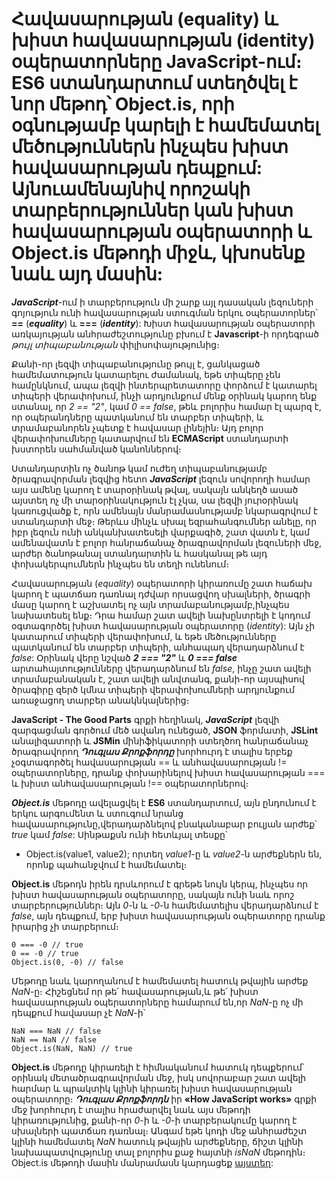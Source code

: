 # Հավասարության (equality) և խիստ հավասարության (identity) օպերատորները JavaScript-ում։ ES6 ստանդարտում ստեղծվել է նոր մեթոդ՝ Object.is, որի օգնությամբ կարելի է համեմատել մեծություններն ինչպես խիստ հավասարության դեպքում: Այնուամենայնիվ որոշակի տարբերություններ կան խիստ հավասարության օպերատորի և Object.is մեթոդի միջև, կխոսենք նաև այդ մասին:

**_JavaScript_**-ում ի տարբերություն մի շարք այլ դասական լեզուների գոյություն ունի հավասարության ստուգման երկու օպերատորներ՝ **==** (**_equality_**) և **===** (**_identity_**): Խիստ հավասարության օպերատորի առկայության անհրաժեշտությունը բխում է **Javascript**-ի որդեգրած _թույլ տիպաբանության_ փիլիսոփայությունից։

Քանի-որ լեզվի տիպաբանությունը թույլ է, ցանկացած համեմատություն կատարելու ժամանակ, եթե տիպերը չեն համընկնում, ապա լեզվի ինտերպրետատորը փորձում է կատարել տիպերի վերափոխում, ինչի արդյունքում մենք օրինակ կարող ենք ստանալ, որ _2 == "2"_, կամ _0 == false_, թեև բոլորիս համար էլ պարզ է, որ օպերանդները պատկանում են տարբեր տիպերի, և տրամաբանորեն չպետք է հավասար լինեյին։ Այդ բոլոր վերափոխումները կատարվում են **ECMAScript** ստանդարտի խստորեն սահմանված կանոններով։

Ստանդարտին ոչ ծանոթ կամ ուժեղ տիպաբանությամբ ծրագրավորման լեզվից հետո **_JavaScript_** լեզուն սովորողի համար այս ամենը կարող է տարօրինակ թվալ, սակայն անկեղծ ասած այստեղ ոչ մի տարօրինակություն էլ չկա, սա լեզվի յուրօրինակ կառուցվածք է, որն ամենայն մանրամասնությամբ նկարագրվում է ստանդարտի մեջ։ Թերևս մինչև սխալ եզրահանգումներ անելը, որ իբր լեզուն ունի անկանխատեսելի վարքագիծ, շատ վատն է, կամ ամենավատն է բոլոր հանրաճանաչ ծրագրավորման լեզուների մեջ, արժեր ծանոթանալ ստանդարտին և հասկանալ թե այդ փոխակերպումներն ինչպես են տեղի ունենում։

Հավասարության (_equality_) օպերատորի կիրառումը շատ հաճախ կարող է պատճառ դառնալ դժվար որսացվող սխալների, ծրագրի մասը կարող է աշխատել ոչ այն տրամաբանությամբ,ինչպես նախատեսել ենք։ Դրա համար շատ ավելի նախընտրելի է կոդում օգտագործել խիստ հավասարության օպերատորը (_identity_): Այն չի կատարում տիպերի վերափոխում, և եթե մեծությունները պատկանում են տարբեր տիպերի, անհապաղ վերադարձնում է _false_: Օրինակ վերը նշված **_2 === "2"_** և **_0 === false_** արտահայտությունները վերադարձնում են _false_, ինչը շատ ավելի տրամաբանական է, շատ ավելի անվտանգ, քանի-որ այսպիսով ծրագիրը զերծ կմնա տիպերի վերափոխումների արդյունքում առաջացող տարբեր անակնկալներից։

**JavaScript - The Good Parts** գրքի հեղինակ, **_JavaScript_** լեզվի զարգացման գործում մեծ ավանդ ունեցած, **JSON** ֆորմատի, **JSLint** անալիզատորի և **JSMin** մինիֆիկատորի ստեղծող հանրաճանաչ ծրագրավորող **_Դուգլաս Քրոքֆորդը_** խորհուրդ է տալիս երբեք չօգտագործել հավասարության == և անհավասարության != օպերատորները, դրանք փոխարինելով խիստ հավասարության === և խիստ անհավասարության !== օպերատորներով։

**_Object.is_** մեթոդը ավելացվել է **ES6** ստանդարտում, այն ընդունում է երկու արգումենտ և ստուգում նրանց հավասարությունը,վերադարձնելով բնականաբար բուլյան արժեք՝ _true_ կամ _false_: Սինթաքսն ունի հետևյալ տեսքը՝

- Object.is(value1, value2);
  որտեղ _value1_-ը և _value2_-ն արժեքներն են, որոնք պահանջվում է համեմատել։

**Object.is** մեթոդն իրեն դրսևորում է գրեթե նույն կերպ, ինչպես որ խիստ հավասարության օպերատորը, սակայն ունի նաև որոշ տարբերություններ։ Այն _0_-ն և _-0_-ն համեմատելիս վերադարձնում է _false_, այն դեպքում, երբ խիստ հավասարության օպերատորը դրանք իրարից չի տարբերում։

```
0 === -0 // true
0 == -0 // true
Object.is(0, -0) // false
```

Մեթոդը նաև կարողանում է համեմատել հատուկ թվային արժեք _NaN_-ը։ Հիշեցնեմ որ թե՛ հավասարության,և թե՛ խիստ հավասարության օպերատորները համարում են,որ _NaN_-ը ոչ մի դեպքում հավասար չէ _NaN_-ի՝

```
NaN === NaN // false
NaN == NaN // false
Object.is(NaN, NaN) // true
```

**Object.is** մեթոդը կիրառելի է հիմնականում հատուկ դեպքերում՝ օրինակ մետածրագրավորման մեջ, իսկ սովորաբար շատ ավելի հարմար և պրակտիկ կլինի կիրառել խիստ հավասարության օպերատորը։ **_Դուգլաս Քրոքֆորդն_** իր **«How JavaScript works»** գրքի մեջ խորհուրդ է տալիս հրաժարվել նաև այս մեթոդի կիրառությունից, քանի-որ _0_-ի և _-0_-ի տարբերակումը կարող է սխալների պատճառ դառնալ։ Անգամ եթե կոդի մեջ անհրաժեշտ կլինի համեմատել _NaN_ հատուկ թվային արժեքները, ճիշտ կլինի նախապատվությունը տալ բոլորիս քաջ հայտնի _isNaN_ մեթոդին։ Object.is մեթոդի մասին մանրամասն կարդացեք [այստեղ](https://developer.mozilla.org/en-US/docs/Web/JavaScript/Reference/Global_Objects/Object/is):
